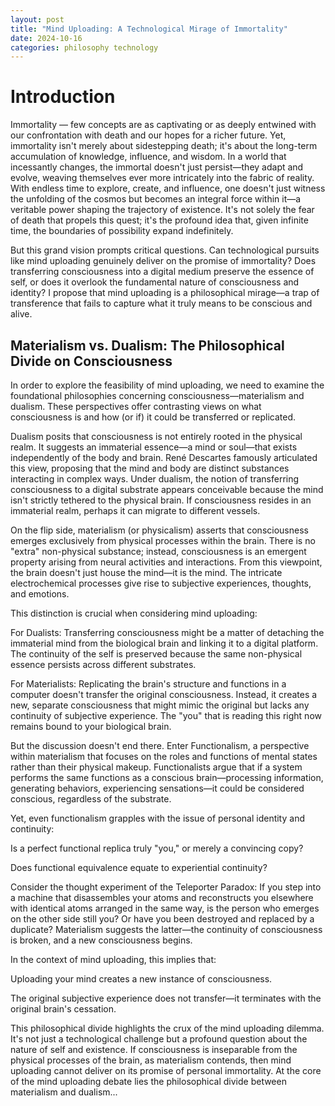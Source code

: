 ```yaml
---
layout: post
title: "Mind Uploading: A Technological Mirage of Immortality"
date: 2024-10-16
categories: philosophy technology
---
```


# Introduction

Immortality — few concepts are as captivating or as deeply entwined with our confrontation with death and our hopes for a richer future. Yet, immortality isn't merely about sidestepping death; it's about the long-term accumulation of knowledge, influence, and wisdom. In a world that incessantly changes, the immortal doesn't just persist—they adapt and evolve, weaving themselves ever more intricately into the fabric of reality. With endless time to explore, create, and influence, one doesn't just witness the unfolding of the cosmos but becomes an integral force within it—a veritable power shaping the trajectory of existence. It's not solely the fear of death that propels this quest; it's the profound idea that, given infinite time, the boundaries of possibility expand indefinitely.

But this grand vision prompts critical questions. Can technological pursuits like mind uploading genuinely deliver on the promise of immortality? Does transferring consciousness into a digital medium preserve the essence of self, or does it overlook the fundamental nature of consciousness and identity? I propose that mind uploading is a philosophical mirage—a trap of transference that fails to capture what it truly means to be conscious and alive.

## Materialism vs. Dualism: The Philosophical Divide on Consciousness
In order to explore the feasibility of mind uploading, we need to examine the foundational philosophies concerning consciousness—materialism and dualism. These perspectives offer contrasting views on what consciousness is and how (or if) it could be transferred or replicated.

Dualism posits that consciousness is not entirely rooted in the physical realm. It suggests an immaterial essence—a mind or soul—that exists independently of the body and brain. René Descartes famously articulated this view, proposing that the mind and body are distinct substances interacting in complex ways. Under dualism, the notion of transferring consciousness to a digital substrate appears conceivable because the mind isn't strictly tethered to the physical brain. If consciousness resides in an immaterial realm, perhaps it can migrate to different vessels.

On the flip side, materialism (or physicalism) asserts that consciousness emerges exclusively from physical processes within the brain. There is no "extra" non-physical substance; instead, consciousness is an emergent property arising from neural activities and interactions. From this viewpoint, the brain doesn't just house the mind—it is the mind. The intricate electrochemical processes give rise to subjective experiences, thoughts, and emotions.

This distinction is crucial when considering mind uploading:

For Dualists: Transferring consciousness might be a matter of detaching the immaterial mind from the biological brain and linking it to a digital platform. The continuity of the self is preserved because the same non-physical essence persists across different substrates.

For Materialists: Replicating the brain's structure and functions in a computer doesn't transfer the original consciousness. Instead, it creates a new, separate consciousness that might mimic the original but lacks any continuity of subjective experience. The "you" that is reading this right now remains bound to your biological brain.

But the discussion doesn't end there. Enter Functionalism, a perspective within materialism that focuses on the roles and functions of mental states rather than their physical makeup. Functionalists argue that if a system performs the same functions as a conscious brain—processing information, generating behaviors, experiencing sensations—it could be considered conscious, regardless of the substrate.

Yet, even functionalism grapples with the issue of personal identity and continuity:

Is a perfect functional replica truly "you," or merely a convincing copy?

Does functional equivalence equate to experiential continuity?

Consider the thought experiment of the Teleporter Paradox: If you step into a machine that disassembles your atoms and reconstructs you elsewhere with identical atoms arranged in the same way, is the person who emerges on the other side still you? Or have you been destroyed and replaced by a duplicate? Materialism suggests the latter—the continuity of consciousness is broken, and a new consciousness begins.

In the context of mind uploading, this implies that:

Uploading your mind creates a new instance of consciousness.

The original subjective experience does not transfer—it terminates with the original brain's cessation.

This philosophical divide highlights the crux of the mind uploading dilemma. It's not just a technological challenge but a profound question about the nature of self and existence. If consciousness is inseparable from the physical processes of the brain, as materialism contends, then mind uploading cannot deliver on its promise of personal immortality.
At the core of the mind uploading debate lies the philosophical divide between materialism and dualism...
